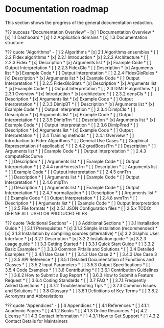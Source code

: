 # Documentation roadmap

This section shows the progress of the general documentation redaction.

??? success "Documentation Overview"
    - [x] 1 Documentation Overview
        * [x] 1.1 Dashboard
        * [x] 1.2 Application domains
        * [x] 1.3 Documentation structure

??? quote "Algorithms"
    - [ ] 2 Algorithms
        * [x] 2.1 Algorithms ensembles
        * [ ] 2.2 Fidex algorithms
            * [x] 2.2.1 Introduction
            * [x] 2.2.2 Architecture
            * [ ] 2.2.3 Fidex
                * [x] Description
                * [x] Arguments list
                * [x] Example Code
                * [ ] Output Interpretation
            * [ ] 2.2.3 FidexGlo
                * [ ] Description
                * [x] Arguments list
                * [x] Example Code
                * [ ] Output Interpretation
            * [ ] 2.2.4 FidexGloRules
                * [x] Description
                * [x] Arguments list
                * [x] Example Code
                * [ ] Output Interpretation
            * [ ] 2.2.5 FidexGloStats
                * [x] Description
                * [x] Arguments list
                * [x] Example Code
                * [ ] Output Interpretation
        * [ ] 2.3 DIMLP algorithms 
            * [ ] 2.3.1 Overview
                * [x] Introduction
                * [x] architecture
            * [ ] 2.3.2 densCls
                * [ ] Description
                * [x] Arguments list
                * [x] Example Code
                * [ ] Output Interpretation
            * [ ] 2.3.3 DimlpBT
                * [ ] Description
                * [x] Arguments list
                * [x] Example Code
                * [ ] Output Interpretation
            * [ ] 2.3.4 DimlpCls
                * [ ] Description
                * [x] Arguments list
                * [x] Example Code
                * [ ] Output Interpretation
            * [ ] 2.3.5 DimlpTrn
                * [ ] Description
                * [x] Arguments list
                * [x] Example Code
                * [ ] Output Interpretation
            * [ ] 2.3.6 DimlpPred
                * [ ] Description
                * [x] Arguments list
                * [x] Example Code
                * [ ] Output Interpretation
        * [ ] 2.4 Training methods
            * [ ] 2.4.1 Overview
                * [ ] Introduction to Fidex Algorithms
                * [ ] General Use Cases
                * [ ] Graphical Representation (if applicable)
            * [ ] 2.4.2 gradBoostTrn
                * [ ] Description
                * [ ] Arguments list
                * [ ] Example Code
                * [ ] Output Interpretation
            * [ ] 2.4.3 computeRocCurve      
                * [ ] Description
                * [ ] Arguments list
                * [ ] Example Code
                * [ ] Output Interpretation
            * [ ] 2.4.4 randForestsTrn
                * [ ] Description
                * [ ] Arguments list
                * [ ] Example Code
                * [ ] Output Interpretation
            * [ ] 2.4.5 cnnTrn    
                * [ ] Description
                * [ ] Arguments list
                * [ ] Example Code
                * [ ] Output Interpretation
            * [ ] 2.4.6 mlpTrn   
                * [ ] Description
                * [ ] Arguments list
                * [ ] Example Code
                * [ ] Output Interpretation
            * [ ] 2.4.7 normalization
                * [ ] Description
                * [ ] Arguments list
                * [ ] Example Code
                * [ ] Output Interpretation
            * [ ] 2.4.8 svmTrn
                * [ ] Description
                * [ ] Arguments list
                * [ ] Example Code
                * [ ] Output Interpretation
        * [ ] 2.5 File formats
            * [x] 2.5.1 JSON Configuration files
            * [ ] 2.5.x TODO: DEFINE ALL USED OR PRODUCED FILES

??? quote "Additional Sections"
    - [ ] 3 Additional Sections
        * [ ] 3.1 Installation Guide
            * [ ] 3.1.1 Prerequisites
            * [x] 3.1.2 Simple installation (recommended)
            * [x] 3.1.3 Installation by compiling sources (alternative)
        * [x] 3.2 Graphic User Interface
            * [x] 3.2.1 Description
            * [x] 3.2.2 Installation guide
            * [x] 3.2.3 usage guide
        * [ ] 3.3 Getting Started
            * [ ] 3.3.1 Quick Start Guide
            * [ ] 3.3.2 Basic Examples
            * [ ] 3.3.3 Common Pitfalls and Solutions
        * [ ] 3.4 Detailed Examples
            * [ ] 3.4.1 Use Case 1
            * [ ] 3.4.2 Use Case 2
            * [ ] 3.4.3 Use Case 3
        * [ ] 3.5 API Reference
            * [ ] 3.5.1 Detailed Documentation of Functions and Classes
            * [ ] 3.5.2 Input Parameters
            * [ ] 3.5.3 Output Specifications
            * [ ] 3.5.4 Code Examples
        * [ ] 3.6 Contributing
            * [ ] 3.6.1 Contribution Guidelines
            * [ ] 3.6.2 How to Submit a Bug Report
            * [ ] 3.6.3 How to Submit a Feature Request
            * [ ] 3.6.4 Coding Standards
        * [ ] 3.7 FAQ
            * [ ] 3.7.1 Frequently Asked Questions
            * [ ] 3.7.2 Troubleshooting Tips
            * [ ] 3.7.3 Common Issues and Solutions
        * [ ] 3.8 Glossary
            * [ ] 3.8.1 Definitions of Key Terms
            * [ ] 3.8.2 Acronyms and Abbreviations

??? quote "Appendices"
    - [ ] 4 Appendices
        * [ ] 4.1 References
            * [ ] 4.1.1 Academic Papers
            * [ ] 4.1.2 Books
            * [ ] 4.1.3 Online Resources
        * [x] 4.2 License
        * [ ] 4.3 Contact Information
            * [ ] 4.3.1 How to Get Support
            * [ ] 4.3.2 Contact Details for Maintainers